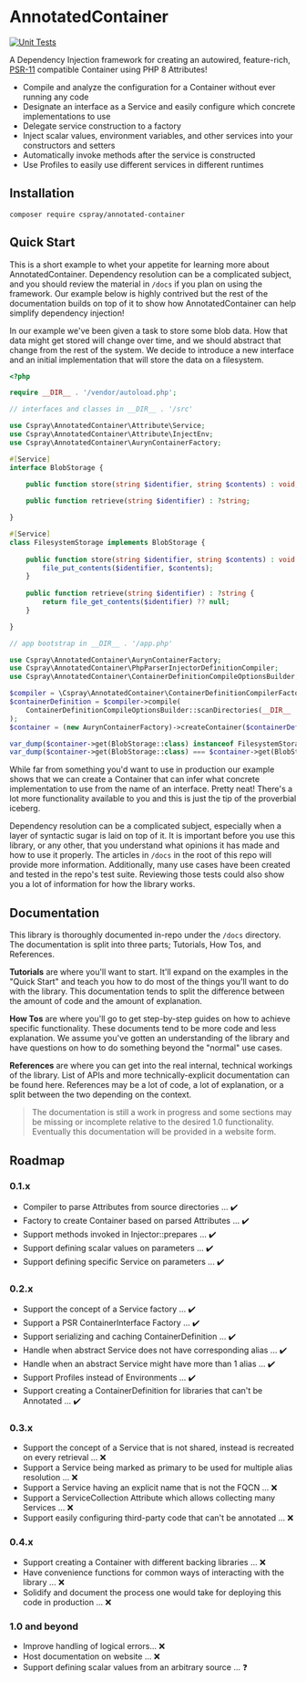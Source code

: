 # AnnotatedContainer

[![Unit Tests](https://github.com/cspray/annotated-container/actions/workflows/php.yml/badge.svg)](https://github.com/cspray/annotated-container/actions/workflows/php.yml)

A Dependency Injection framework for creating an autowired, feature-rich, [PSR-11](https://github.com/cspray/annotated-container-dummy-apps) compatible Container using PHP 8 Attributes!

- Compile and analyze the configuration for a Container without ever running any code
- Designate an interface as a Service and easily configure which concrete implementations to use
- Delegate service construction to a factory
- Inject scalar values, environment variables, and other services into your constructors and setters
- Automatically invoke methods after the service is constructed
- Use Profiles to easily use different services in different runtimes

## Installation

```
composer require cspray/annotated-container
```

## Quick Start

This is a short example to whet your appetite for learning more about AnnotatedContainer. Dependency resolution can be a complicated subject, and you should review the material in `/docs` if you plan on using the framework. Our example below is highly contrived but the rest of the documentation builds on top of it to show how AnnotatedContainer can help simplify dependency injection!

In our example we've been given a task to store some blob data. How that data might get stored will change over time, and we should abstract that change from the rest of the system. We decide to introduce a new interface and an initial implementation that will store the data on a filesystem.

```php
<?php

require __DIR__ . '/vendor/autoload.php';

// interfaces and classes in __DIR__ . '/src'

use Cspray\AnnotatedContainer\Attribute\Service;
use Cspray\AnnotatedContainer\Attribute\InjectEnv;
use Cspray\AnnotatedContainer\AurynContainerFactory;

#[Service]
interface BlobStorage {

    public function store(string $identifier, string $contents) : void;
    
    public function retrieve(string $identifier) : ?string;

}

#[Service]
class FilesystemStorage implements BlobStorage {
    
    public function store(string $identifier, string $contents) : void {
        file_put_contents($identifier, $contents);
    }
    
    public function retrieve(string $identifier) : ?string {
        return file_get_contents($identifier) ?? null;
    }

}

// app bootstrap in __DIR__ . '/app.php'

use Cspray\AnnotatedContainer\AurynContainerFactory;
use Cspray\AnnotatedContainer\PhpParserInjectorDefinitionCompiler;
use Cspray\AnnotatedContainer\ContainerDefinitionCompileOptionsBuilder;

$compiler = \Cspray\AnnotatedContainer\ContainerDefinitionCompilerFactory::withoutCache()->getCompiler();
$containerDefinition = $compiler->compile(
    ContainerDefinitionCompileOptionsBuilder::scanDirectories(__DIR__ . '/src')->withProfiles('default')->build()
);
$container = (new AurynContainerFactory)->createContainer($containerDefinition);

var_dump($container->get(BlobStorage::class) instanceof FilesystemStorage); // true
var_dump($container->get(BlobStorage::class) === $container->get(BlobStorage::class)); // true
```

While far from something you'd want to use in production our example shows that we can create a Container that can infer what concrete implementation to use from the name of an interface. Pretty neat! There's a lot more functionality available to you and this is just the tip of the proverbial iceberg.

Dependency resolution can be a complicated subject, especially when a layer of syntactic sugar is laid on top of it. It is important before you use this library, or any other, that you understand what opinions it has made and how to use it properly. The articles in `/docs` in the root of this repo will provide more information. Additionally, many use cases have been created and tested in the repo's test suite. Reviewing those tests could also show you a lot of information for how the library works.

## Documentation

This library is thoroughly documented in-repo under the `/docs` directory. The documentation is split into three parts; Tutorials, How Tos, and References.

**Tutorials** are where you'll want to start. It'll expand on the examples in the "Quick Start" and teach you how to do most of the things you'll want to do with the library. This documentation tends to split the difference between the amount of code and the amount of explanation.

**How Tos** are where you'll go to get step-by-step guides on how to achieve specific functionality. These documents tend to be more code and less explanation. We assume you've gotten an understanding of the library and have questions on how to do something beyond the "normal" use cases. 

**References** are where you can get into the real internal, technical workings of the library. List of APIs and more technically-explicit documentation can be found here. References may be a lot of code, a lot of explanation, or a split between the two depending on the context.

> The documentation is still a work in progress and some sections may be missing or incomplete relative to the desired 
> 1.0 functionality. Eventually this documentation will be provided in a website form.

## Roadmap

### 0.1.x

- Compiler to parse Attributes from source directories ... :heavy_check_mark:
- Factory to create Container based on parsed Attributes ... :heavy_check_mark:
- Support methods invoked in Injector::prepares ... :heavy_check_mark:
- Support defining scalar values on parameters ... :heavy_check_mark:
- Support defining specific Service on parameters ... :heavy_check_mark:

### 0.2.x

- Support the concept of a Service factory ... :heavy_check_mark:
- Support a PSR ContainerInterface Factory ... :heavy_check_mark:
- Support serializing and caching ContainerDefinition ... :heavy_check_mark:
- Handle when abstract Service does not have corresponding alias ... :heavy_check_mark:
- Handle when an abstract Service might have more than 1 alias ... :heavy_check_mark:
- Support Profiles instead of Environments ... :heavy_check_mark:
- Support creating a ContainerDefinition for libraries that can't be Annotated ... :heavy_check_mark:

### 0.3.x

- Support the concept of a Service that is not shared, instead is recreated on every retrieval ... :x:
- Support a Service being marked as primary to be used for multiple alias resolution ... :x:
- Support a Service having an explicit name that is not the FQCN ... :x:
- Support a ServiceCollection Attribute which allows collecting many Services ... :x:
- Support easily configuring third-party code that can't be annotated ... :x:

### 0.4.x

- Support creating a Container with different backing libraries ... :x:
- Have convenience functions for common ways of interacting with the library ... :x:
- Solidify and document the process one would take for deploying this code in production ... :x:

### 1.0 and beyond

- Improve handling of logical errors... :x:
- Host documentation on website ... :x:
- Support defining scalar values from an arbitrary source ... :question: